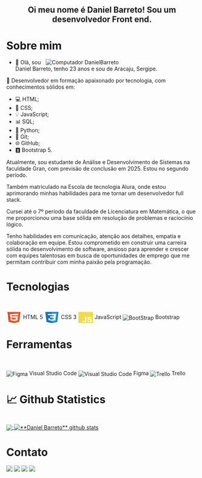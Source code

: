 ## <p align="center"> Oi meu nome é Daniel Barreto! Sou um desenvolvedor Front end.</p>

  # Sobre mim
  
  <img src="https://raw.githubusercontent.com/MicaelliMedeiros/micaellimedeiros/master/image/computer-illustration.png" min-width="400px" max-width="400px"         width="400px" align="right" alt="Computador DanielBarreto">
  
  * 👋 Olá, sou Daniel Barreto, tenho 23 anos e sou de Aracaju, Sergipe. 

🚀 Desenvolvedor em formação apaixonado por tecnologia, com conhecimentos sólidos em:

- 💻 HTML;
- 🎨 CSS;
- 💡 JavaScript;
- 📊 SQL;
- 🐍 Python;
- 🔗 Git;
- 🌐 GitHub;
- 🅱️ Bootstrap 5.

Atualmente, sou estudante de Análise e Desenvolvimento de Sistemas na faculdade Gran, com previsão de conclusão em 2025. Estou no segundo período.

Também matriculado na Escola de tecnologia Alura, onde estou aprimorando minhas habilidades para me tornar um desenvolvedor full stack. 

Cursei até o 7º período da faculdade de Licenciatura em Matemática, o que me proporcionou uma base sólida em resolução de problemas e raciocínio lógico.

Tenho habilidades em comunicação, atenção aos detalhes, empatia e colaboração em equipe. Estou comprometido em construir uma carreira sólida no desenvolvimento de software, ansioso para aprender e crescer com equipes talentosas em busca de oportunidades de emprego que me permitam contribuir com minha paixão pela programação.
  
  
  # Tecnologias
  
  <div style="display: block"><br>
   
  <img align="center" alt="HTML" height="30" width="40" src="https://raw.githubusercontent.com/devicons/devicon/master/icons/html5/html5-original.svg" > HTML 5
  <img align="center" alt="CSS" height="30" width="40" src="https://raw.githubusercontent.com/devicons/devicon/master/icons/css3/css3-original.svg"> CSS 3
  <img align="center" alt="JavaScrpt" height="30" width="40" src="https://raw.githubusercontent.com/devicons/devicon/master/icons/javascript/javascript-plain.svg"> JavaScript
  <img align="center" alt="BootStrap" height="30" width="40" src="https://cdn.jsdelivr.net/gh/devicons/devicon/icons/bootstrap/bootstrap-original.svg"> Bootstrap

  </div>

 
   # Ferramentas
  
   <div style="display: block"><br>
    
  <img align="center" alt="Figma" height="30" width="40" src="https://cdn.jsdelivr.net/gh/devicons/devicon/icons/visualstudio/visualstudio-plain.svg">  Visual Studio Code
  <img align="center" alt="Visual Studio Code" height="30" width="40" src="https://cdn.jsdelivr.net/gh/devicons/devicon/icons/figma/figma-original.svg"> Figma
  <img align="center" alt="Trello" height="30" width="40" src="https://cdn.jsdelivr.net/gh/devicons/devicon/icons/trello/trello-plain.svg">  Trello

  </div>
  
  #
  
   # 📈 Github Statistics
   
   <div style="display: block"><br>
   
   <a href="https://github.com/Gurupreet">
         <img align="center" src="https://github-readme-stats.vercel.app/api/top-langs/?username=DanielBarret0&theme=radical&hide_langs_below=1" />
   </a>

   <a href="https://github.com/Gurupreet">
          <img align="center" src="https://github-readme-stats.vercel.app/api?username=DanielBarret0&theme=radical&show_icons=true" alt="**Daniel Barreto** github stats"/>
   </a>
 
 #
  
   </div>
   
 #

  # Contato
  
 <p align="left">
  <a href="mailto:josedanielbarreto@gmail.com" alt="Gmail" target="_blank">
  <img src="https://img.shields.io/badge/Gmail-D14836?style=for-the-badge&logo=&logoColor=white=mailto:josedanielbarreto@gmail.com"/ target="_blank"></a>

  <a href="https://www.linkedin.com/in/daniel-barreto-1b763216a/" alt="Linkedin" target="_blank">
  <img src="https://img.shields.io/badge/LinkedIn-0077B5?style=for-the-badge&logo=&logoColor=white=https://www.linkedin.com/in/daniel-barreto-developer/" / target="_blank"></a>

  <a href="https://www.instagram.com/daniel.barret0/" alt="Instagram" target="_blank">
  <img src="https://img.shields.io/badge/Instagram-E4405F?style=for-the-badge&logo=&logoColor=white=https://www.instagram.com/daniel.barret0/"/ target="_blank"></a>
 
 
  <a href="https://cursos.alura.com.br/vitrinedev/danielbarreto" alt="VitrineDev" target="_blank">
  <img src="https://img.shields.io/badge/VitrineDev-100000?style=for-the-badge&logo=&logoColor=white=https://cursos.alura.com.br/vitrinedev/danielbarreto"/ target="_blank"></a>
</p>  


  
